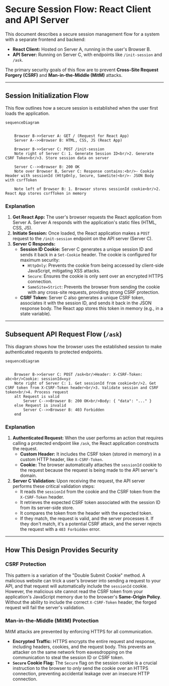 # Secure Session Flow: React Client and API Server

This document describes a secure session management flow for a system with a separate frontend and backend:

* **React Client:** Hosted on Server A, running in the user's Browser B.
* **API Server:** Running on Server C, with endpoints like `/init-session` and `/ask`.

The primary security goals of this flow are to prevent **Cross-Site Request Forgery (CSRF)** and **Man-in-the-Middle (MitM)** attacks.

---

## Session Initialization Flow

This flow outlines how a secure session is established when the user first loads the application.

```mermaid
sequenceDiagram


    Browser B->>Server A: GET / (Request for React App)
    Server A-->>Browser B: HTML, CSS, JS (React App)

    Browser B->>Server C: POST /init-session
    Note right of Server C: 1. Generate Session ID<br/>2. Generate CSRF Token<br/>3. Store session data on server

    Server C-->>Browser B: 200 OK
    Note over Browser B, Server C: Response contains:<br/>- Cookie Header with sessionId (HttpOnly, Secure, SameSite)<br/>- JSON Body with csrfToken
    
    Note left of Browser B: 1. Browser stores sessionId cookie<br/>2. React App stores csrfToken in memory
```

### Explanation

1.  **Get React App:** The user's browser requests the React application from Server A. Server A responds with the application's static files (HTML, CSS, JS).
2.  **Initiate Session:** Once loaded, the React application makes a `POST` request to the `/init-session` endpoint on the API server (Server C).
3.  **Server C Responds:**
    * **Session ID Cookie:** Server C generates a unique session ID and sends it back in a `Set-Cookie` header. The cookie is configured for maximum security:
        * `HttpOnly`: Prevents the cookie from being accessed by client-side JavaScript, mitigating XSS attacks.
        * `Secure`: Ensures the cookie is only sent over an encrypted HTTPS connection.
        * `SameSite=Strict`: Prevents the browser from sending the cookie with any cross-site requests, providing strong CSRF protection.
    * **CSRF Token:** Server C also generates a unique CSRF token, associates it with the session ID, and sends it back in the JSON response body. The React app stores this token in memory (e.g., in a state variable).

---

## Subsequent API Request Flow (`/ask`)

This diagram shows how the browser uses the established session to make authenticated requests to protected endpoints.

```mermaid
sequenceDiagram


    Browser B->>Server C: POST /ask<br/>Header: X-CSRF-Token: abc<br/>Cookie: sessionId=xyz
    Note right of Server C: 1. Get sessionId from cookie<br/>2. Get CSRF token from X-CSRF-Token header<br/>3. Validate session and CSRF token<br/>4. Process request
    alt Request is valid
        Server C-->>Browser B: 200 OK<br/>Body: { "data": "..." }
    else Request is invalid
        Server C-->>Browser B: 403 Forbidden
    end
```

### Explanation

1.  **Authenticated Request:** When the user performs an action that requires calling a protected endpoint like `/ask`, the React application constructs the request.
    * **Custom Header:** It includes the CSRF token (stored in memory) in a custom HTTP header, like `X-CSRF-Token`.
    * **Cookie:** The browser automatically attaches the `sessionId` cookie to the request because the request is being made to the API server's domain.
2.  **Server C Validation:** Upon receiving the request, the API server performs these critical validation steps:
    * It reads the `sessionId` from the cookie and the CSRF token from the `X-CSRF-Token` header.
    * It retrieves the expected CSRF token associated with the session ID from its server-side store.
    * It compares the token from the header with the expected token.
    * If they match, the request is valid, and the server processes it. If they don't match, it's a potential CSRF attack, and the server rejects the request with a `403 Forbidden` error.

---

## How This Design Provides Security

### CSRF Protection

This pattern is a variation of the "Double Submit Cookie" method. A malicious website can trick a user's browser into sending a request to your API, and that request will automatically include the `sessionId` cookie. However, the malicious site cannot read the CSRF token from your application's JavaScript memory due to the browser's **Same-Origin Policy**. Without the ability to include the correct `X-CSRF-Token` header, the forged request will fail the server's validation.

### Man-in-the-Middle (MitM) Protection

MitM attacks are prevented by enforcing HTTPS for all communication.
* **Encrypted Traffic:** HTTPS encrypts the entire request and response, including headers, cookies, and the request body. This prevents an attacker on the same network from eavesdropping on the communication to steal the session ID or CSRF token.
* **`Secure` Cookie Flag:** The `Secure` flag on the session cookie is a crucial instruction to the browser to *only* send the cookie over an HTTPS connection, preventing accidental leakage over an insecure HTTP connection.
